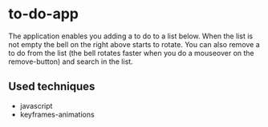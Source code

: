 # to-do-app

The application enables you adding a to do to a list below. When the list is not empty the bell on the right above starts to rotate. 
You can also remove a to do from the list (the bell rotates faster when you do a mouseover on the remove-button) and search in the list.  

## Used techniques

* javascript
* keyframes-animations
